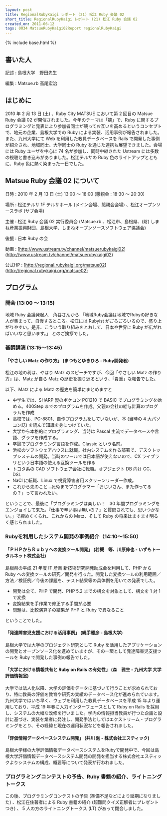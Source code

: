 ```yaml
---
layout: post
title: RegionalRubyKaigi レポート (21) 松江 Ruby 会議 02
short_title: RegionalRubyKaigi レポート (21) 松江 Ruby 会議 02
created_on: 2011-06-12
tags: 0034 MatsueRubyKaigi02Report regionalRubyKaigi
---
```

{% include base.html %}


## 書いた人

記述
:  島根大学　野田先生

編集
:  Matsue.rb 高尾宏治

## はじめに

2010 年 2 月 13 日 (土) 、Ruby City MATSUE において第 2 回目の Matsue Ruby 会議 02 が開催されました。今年のテーマは「競」で、Ruby に関するプログラミングと発表により参加者同士が競ってお互いを高めるというコンセプトで、地元の企業、島根大学での Ruby による実装、活用事例が報告されました。また、九州大学にて Web を利用した教員データベースを Rails で開発した事例が紹介され、地域同士、大学同士の Ruby を通じた連携も展望できました。会場には Ruby ユーザを中心に 74 名が参加し、同時中継された Ustream には多数の視聴と書き込みがありました。松江テルサの Ruby 色のライトアップとともに、Ruby 色に熱く染まった一日でした。

## Matsue Ruby 会議 02 について

日時
: 2010 年 2 月 13 日 (土) 13:00 〜 18:00 (懇親会 : 18:30 〜 20:30)

場所
: 松江テルサ 1F テルサホール (メイン会場、懇親会会場) 、松江オープンソースラボ (サブ会場)

主催
: 松江 Ruby 会議 02 実行委員会 (Matsue.rb 、松江市、島根県、(財) しまね産業振興財団、島根大学、しまねオープンソースソフトウェア協議会)

後援
: 日本 Ruby の会

動画
:  [http://www.ustream.tv/channel/matsuerubykaigi02](http://www.ustream.tv/channel/matsuerubykaigi02)

公式HP
: [http://regional.rubykaigi.org/matsue02](http://regional.rubykaigi.org/matsue02)

## プログラム

### 開会 (13:00 〜 13:15)

地域 Ruby 会議発起人　角谷さんから
「地域Ruby会議は地域でRubyの好きな人が集まって、自慢するところ。松江には Rubyist がごろごろいるので、盛り上がりやすい。是非、こういう取り組みをとおして、日本や世界に Ruby が広がればいいなと思います。」
とのご挨拶でした。

### 基調講演 (13:15〜13:45)

#### 「やさしい Matz の作り方」 (まつもとゆきひろ - Ruby開発者)

松江の地の利は、やはり Matz のスピーチですが、今回「やさしい Matz の作り方」は、Matz が自ら Matz の歴史を振り返るという、「貴重」な報告でした。

以下、Matz による Matz の歴史を簡単にまとめますと

* 中学生では、SHARP 製のポケコン PC1210 で BASIC でプログラミングを始める。400Step までのプログラムを作成。父親の会社の給与計算のプログラムを作成
* 高校では、PC-8801、自作プログラムをしていないが、本 (当時の 4 大パソコン誌) を読んで知識を身につけていた。
* 大学から本格的にプログラミング、当時は Pascal 主流でデータベースや言語、グラフを作成する。
* 卒論でプログラミング言語を作成。Classic という名前。
* 浜松のソフトウェアハウスに就職。社内システムを作る部署で、デスクトップシステムの開発。当時のツールでは日本語が使えないので、CX ライブラリという日本語の使える互換ツールを作る
* トヨタ系の CAD ソフトウェア会社に転職。オブジェクト DB 向け GC、DSL
* NaCl に転職、Linux で視覚障害者用スクリーンリーダー作成。
* これから先のこと…死ぬまでプログラマー「おじいさん、また作ってるの？」って言われたい。


ということで、最後に「プログラミングは楽しい！　30 年間プログラミングをエンジョイして来た。『仕事で辛い事は無いの？』と質問されても、思いつかない。」で締めくくられ、これからの Matz、そして Ruby の将来はますます明るく感じられました。

### Rubyを利用したシステム開発の事例紹介（14:10〜15:50）

#### 「ＰＨＰからＲｕｂｙへの変換ツール開発」 (若槻　等、川原伸也 - いずもトータルネット株式会社)

島根県の平成 21 年度 IT 産業 新技術研究開発助成金を利用して、PHP から Ruby への変換ツールの研究／開発を行った。開発した変換ツールの利用範囲／方法／検証例／今後の課題を、テスト結果等の具体例を用いての発表でした。

* 開発は全て、PHP で開発、PHP 5.2 までの構文を対象として、構文を 1 対 1 で変換
* 変換結果を手作業で修正する手間が必要
* 問題は、比較演算子の結果が PHP と Ruby で異なること


ということでした。

#### 「発達障害児支援における活用事例」 (縄手雅彦 - 島根大学)

島根大学では大学のプロジェクト研究として Ruby を活用したアプリケーションの開発とオープンソース化を進めていますが、その一環として発達障害児支援ツールを Ruby で開発した事例の報告でした。

#### 「大学における情報共有と Ruby on Rails の有効性」 (森　雅生 - 九州大学 大学評価情報室)

大学では法人化以降、大学の評価をデータに基づいて行うことが求められており、特に教員の評価を教育や研究の実績のデータベース化が進められています。
九州大学ではいち早く、ウェブを利用した教員データベースを平成 15 年より運用しており、平成 19 年春に入力インターフェースとして Ruby on Rails を採用し、システムの大幅な改修を行いました。学内の情報担当教員が行つた企画と設計に基づき、実装を業者に発注し、開発手法としてはエクストリーム・プログラミングをとり、その経緯と現在の運用状況などを報告されました。

#### 「評価情報データベースシステム開発」 (井川 勉 - 株式会社エスティック)

島根大学様の大学評価情報データベースシステムをRubyで開発中で、今回は島根大学評価情報データベースシステム開発の開発を担当する株式会社エスティックよりシステムの構成、概要等について発表が行われました。

### プログラミングコンテストの予告、Ruby 書籍の紹介、ライトニングトークス

この後、プログラミングコンテストの予告 (準備不足などにより延期になりました) 、松江在住著者による Ruby 書籍の紹介 (超難問クイズ正解者にプレゼントつき) 、 5 人の方のライトニングトークス (LT) があって閉会しました。


